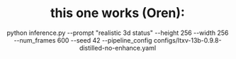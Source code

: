 <div align="center">

# this one works (Oren):

python inference.py --prompt "realistic 3d status" --height 256 --width 256 --num_frames 600 --seed 42 --pipeline_config configs/ltxv-13b-0.9.8-distilled-no-enhance.yaml
